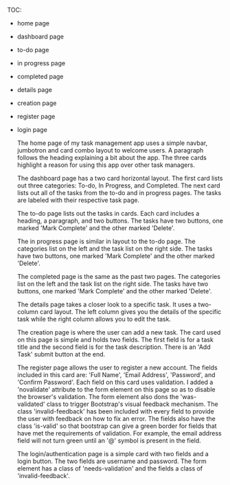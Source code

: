 TOC:
- home page
- dashboard page
- to-do page
- in progress page
- completed page
- details page
- creation page
- register page
- login page


  The home page of my task management app uses a simple navbar, jumbotron and card combo layout to welcome users. A paragraph follows the heading explaining a bit about the app. The
three cards highlight a reason for using this app over other task managers.

  The dashboard page has a two card horizontal layout. The first card lists out three categories: To-do, In Progress, and Completed. The next card lists out all of the tasks from the
to-do and in progress pages. The tasks are labeled with their respective task page.

  The to-do page lists out the tasks in cards. Each card includes a heading, a paragraph, and two buttons. The tasks have two buttons, one marked 'Mark Complete' and the other marked
'Delete'.

  The in progress page is similar in layout to the to-do page. The categories list on the left and the task list on the right side. The tasks have two buttons, one marked 'Mark Complete'
and the other marked 'Delete'.

  The completed page is the same as the past two pages. The categories list on the left and the task list on the right side. The tasks have two buttons, one marked 'Mark Complete' and
the other marked 'Delete'.

  The details page takes a closer look to a specific task. It uses a two-column card layout. The left column gives you the details of the specific task while the right column allows you
to edit the task.

  The creation page is where the user can add a new task. The card used on this page is simple and holds two fields. The first field is for a task title and the second field is for the
task description. There is an 'Add Task' submit button at the end.

  The register page allows the user to register a new account. The fields included in this card are: 'Full Name', 'Email Address', 'Password', and 'Confirm Password'. Each field on
this card uses validation. I added a 'novalidate' attribute to the form element on this page so as to disable the browser's validation. The form element also dons the 'was-validated'
class to trigger Bootstrap's visual feedback mechanism. The class 'invalid-feedback' has been included with every field to provide the user with feedback on how to fix an error. The
fields also have the class 'is-valid' so that bootstrap can give a green border for fields that have met the requirements of validation. For example, the email address field will not
turn green until an '@' symbol is present in the field.

  The login/authentication page is a simple card with two fields and a login button. The two fields are username and password. The form element has a class of 'needs-validation' and the
fields a class of 'invalid-feedback'. 
  
